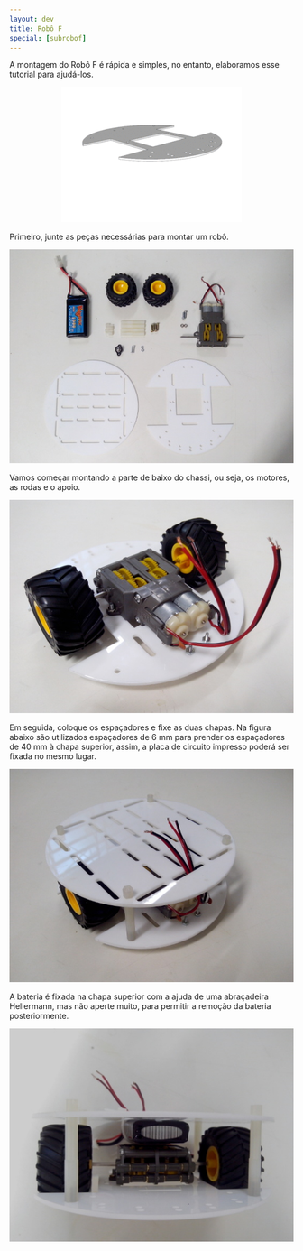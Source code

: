 ```yaml
---
layout: dev
title: Robô F
special: [subrobof]
---
```


A montagem do Robô F é rápida e simples, no entanto, elaboramos esse tutorial para ajudá-los.

<center><img src="/assets/img/home/mont2.gif" alt=""></center>

Primeiro, junte as peças necessárias para montar um robô.

<center><img src="/assets/img/dev/robof/chassi_pecass.jpg" alt=""></center>

Vamos começar montando a parte de baixo do chassi, ou seja, os motores, as rodas e o apoio.

<center><img src="/assets/img/dev/robof/chassi_pt1s.jpg" alt=""></center>

Em seguida, coloque os espaçadores e fixe as duas chapas. Na figura abaixo são utilizados espaçadores de 6 mm para prender os espaçadores de 40 mm à chapa superior, assim, a placa de circuito impresso poderá ser fixada no mesmo lugar.

<center><img src="/assets/img/dev/robof/chassi_pt2s.jpg" alt=""></center>

A bateria é fixada na chapa superior com a ajuda de uma abraçadeira Hellermann, mas não aperte muito, para permitir a remoção da bateria posteriormente.

<center><img src="/assets/img/dev/robof/chassi_pt3s.jpg" alt=""></center>
